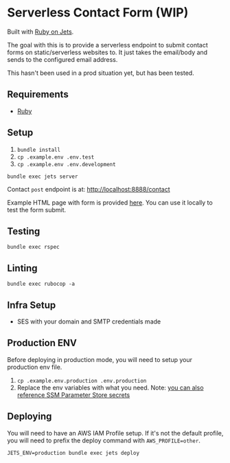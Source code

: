 # Serverless Contact Form (WIP)

Built with [Ruby on Jets](https://rubyonjets.com).

The goal with this is to provide a serverless endpoint to submit contact forms on static/serverless websites to. It just takes the email/body and sends to the configured email address.

This hasn't been used in a prod situation yet, but has been tested.

## Requirements

- [Ruby](.ruby-version)

## Setup

1. `bundle install`
1. `cp .example.env .env.test`
1. `cp .example.env .env.development`

`bundle exec jets server`

Contact `post` endpoint is at: [http://localhost:8888/contact](http://localhost:8888/contact)

Example HTML page with form is provided [here](example.html). You can use it locally to test the form submit.

## Testing

`bundle exec rspec`

## Linting

`bundle exec rubocop -a`

## Infra Setup

- SES with your domain and SMTP credentials made

## Production ENV

Before deploying in production mode, you will need to setup your production env file.

1. `cp .example.env.production .env.production`
1. Replace the env variables with what you need. Note: [you can also reference SSM Parameter Store secrets](https://rubyonjets.com/docs/env-files/)

## Deploying

You will need to have an AWS IAM Profile setup. If it's not the default profile, you will need to prefix the deploy command with `AWS_PROFILE=other`.

`JETS_ENV=production bundle exec jets deploy`
